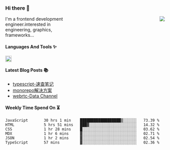 <!--
**zhaohuanyuu/zhaohuanyuu** is a ✨ _special_ ✨ repository because its `README.md` (this file) appears on your GitHub profile.
-->

### Hi there 👋

<picture>
  <source media="(prefers-color-scheme: dark)" srcset="https://github-readme-stats.vercel.app/api?username=zhaohuanyuu&count_private=true&show_icons=true&theme=city_lights&hide_title=true">
  <img align="right" src="https://github-readme-stats.vercel.app/api?username=zhaohuanyuu&count_private=true&show_icons=true&hide_title=true">
</picture>

<p align="left" style="width:40%">I'm a frontend development engineer.interested in engineering, graphics, frameworks...</p>

#### Languages And Tools ✨

<img align="left" height="20" src="https://skillicons.dev/icons?i=js,ts,nodejs,react,vue,gatsby,materialui,graphql,nestjs,electron,flutter" />

</br>

#### Latest Blog Posts 📚
<!-- BLOG-POST-LIST:START -->
- [typescript-速查笔记](https://zhy.gatsbyjs.io/blog/ts-note)
- [monorepo解决方案](https://zhy.gatsbyjs.io/blog/monorepos)
- [webrtc-Data Channel](https://zhy.gatsbyjs.io/blog/webrtc-dc)
<!-- BLOG-POST-LIST:END -->

#### Weekly Time Spend On ⏳
<!--START_SECTION:waka-->

```text
JavaScript       30 hrs 1 min    ██████████████████▒░░░░░░   73.39 %
HTML             5 hrs 51 mins   ███▓░░░░░░░░░░░░░░░░░░░░░   14.32 %
CSS              1 hr 28 mins    █░░░░░░░░░░░░░░░░░░░░░░░░   03.62 %
MDX              1 hr 6 mins     ▓░░░░░░░░░░░░░░░░░░░░░░░░   02.71 %
JSON             1 hr 2 mins     ▓░░░░░░░░░░░░░░░░░░░░░░░░   02.54 %
TypeScript       57 mins         ▓░░░░░░░░░░░░░░░░░░░░░░░░   02.36 %
```

<!--END_SECTION:waka-->
